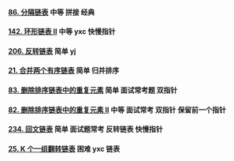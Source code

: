 #### [86. 分隔链表](https://leetcode-cn.com/problems/partition-list/) 中等 拼接 经典

#### [142. 环形链表 II](https://leetcode-cn.com/problems/linked-list-cycle-ii/) 中等 yxc 快慢指针

#### [206. 反转链表](https://leetcode-cn.com/problems/reverse-linked-list/) 简单 yj

#### [21. 合并两个有序链表](https://leetcode-cn.com/problems/merge-two-sorted-lists/) 简单 归并排序

#### [83. 删除排序链表中的重复元素](https://leetcode-cn.com/problems/remove-duplicates-from-sorted-list/) 简单 面试常考题 双指针

#### [82. 删除排序链表中的重复元素 II](https://leetcode-cn.com/problems/remove-duplicates-from-sorted-list-ii/) 中等 面试常考 双指针 保留前一个指针

#### [234. 回文链表](https://leetcode-cn.com/problems/palindrome-linked-list/) 简单 面试题常考 反转链表 快慢指针 

#### [25. K 个一组翻转链表](https://leetcode-cn.com/problems/reverse-nodes-in-k-group/) 困难 yxc 链表